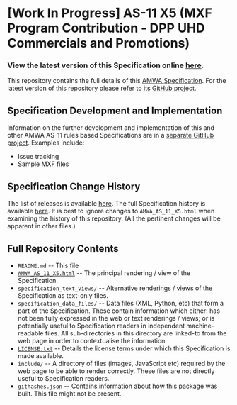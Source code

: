 # **[Work In Progress]** AS-11 X5 (MXF Program Contribution - DPP UHD Commercials and Promotions)

### **View the latest version of this Specification online [here](https://amwa-tv.github.io/AS-11_X5/AMWA_AS_11_X5.html)**.

This repository contains the full details of this [AMWA Specification](https://www.amwa.tv/as-11-x5/). For the latest version of this repository please refer to [its GitHub project](https://github.com/AMWA-TV/AS-11_X5/).

## Specification Development and Implementation

Information on the further development and implementation of this and other AMWA AS-11 rules based Specifications are in a [separate GitHub project](https://github.com/AMWA-TV/AS-11_Overview/). Examples include:

* Issue tracking
* Sample MXF files

## Specification Change History

The list of releases is available [here](https://github.com/AMWA-TV/AS-11_X5/releases). The full Specification history is available [here](https://github.com/AMWA-TV/AS-11_X5/commits). It is best to ignore changes to `AMWA_AS_11_X5.html` when examining the history of this repository. (All the pertinent changes will be apparent in other files.)

## Full Repository Contents

* `README.md` -- This file
* [`AMWA_AS_11_X5.html`](AMWA_AS_11_X5.html) -- The principal rendering / view of the Specification.
* `specification_text_views/` -- Alternative renderings / views of the Specification as text-only files.
* `specification_data_files/` -- Data files (XML, Python, etc) that form a part of the Specification. These contain information which either: has not been fully expressed in the web or text renderings / views; or is potentially useful to Specification readers in independent machine-readable files. All sub-directories in this directory are linked-to from the web page in order to contextualise the information.
* [`LICENSE.txt`](LICENSE.txt) -- Details the license terms under which this Specification is made available.
* `include/` -- A directory of files (images, JavaScript etc) required by the web page to be able to render correctly. These files are not directly useful to Specification readers.
* [`githashes.json`](githashes.json) -- Contains information about how this package was built. This file might not be present.